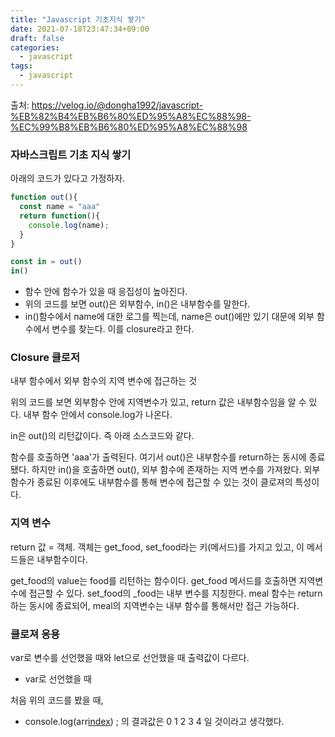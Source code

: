 ```yaml
---
title: "Javascript 기초지식 쌓기"
date: 2021-07-18T23:47:34+09:00
draft: false
categories:
  - javascript
tags:
  - javascript
---
```




출처: https://velog.io/@dongha1992/javascript-%EB%82%B4%EB%B6%80%ED%95%A8%EC%88%98-%EC%99%B8%EB%B6%80%ED%95%A8%EC%88%98

### 자바스크립트 기초 지식 쌓기

아래의 코드가 있다고 가정하자.

<!-- <script src="https://gist.github.com/h3yon/341bb316d062f173230a08f2b47127d3.js"></script> -->

```javascript
function out(){
  const name = "aaa"
  return function(){
    console.log(name);
  }
}

const in = out()
in()
```

- 함수 안에 함수가 있을 때 응집성이 높아진다.
- 위의 코드를 보면 out()은 외부함수, in()은 내부함수를 말한다.
- in()함수에서 name에 대한 로그를 찍는데, name은 out()에만 있기 대문에 외부 함수에서 변수를 찾는다. 이를 closure라고 한다.

### Closure 클로저

내부 함수에서 외부 함수의 지역 변수에 접근하는 것

<script src="https://gist.github.com/h3yon/c993937ca549b5423ff36776d5b1c313.js"></script>

위의 코드를 보면 외부함수 안에 지역변수가 있고,
return 값은 내부함수임을 알 수 있다.
내부 함수 안에서 console.log가 나온다.

in은 out()의 리턴값이다.
즉 아래 소스코드와 같다.

<script src="https://gist.github.com/h3yon/de6914832a3f7a0386d142c357fd1f50.js"></script>

함수를 호출하면 'aaa'가 출력된다.
여기서 out()은 내부함수를 return하는 동시에 종료됐다.
하지만 in()을 호출하면 out(), 외부 함수에 존재하는 지역 변수를 가져왔다.
외부함수가 종료된 이후에도 내부함수를 통해 변수에 접근할 수 있는 것이 클로져의 특성이다.

### 지역 변수

<script src="https://gist.github.com/h3yon/cd2046f7898a2a4ffb0c366076199ee5.js"></script>

return 값 = 객체. 객체는 get_food, set_food라는 키(메서드)를 가지고 있고, 이 메서드들은 내부함수이다.

get_food의 value는 food를 리턴하는 함수이다.
get_food 메서드를 호출하면 지역변수에 접근할 수 있다.
set_food의 \_food는 내부 변수를 지칭한다.
meal 함수는 return하는 동시에 종료되어, meal의 지역변수는 내부 함수를 통해서만 접근 가능하다.

### 클로져 응용

var로 변수를 선언했을 때와 let으로 선언했을 때 출력값이 다르다.

- var로 선언했을 때

<script src="https://gist.github.com/h3yon/3e3fe0f3d5f893a05e06f849e78d085a.js"></script>

처음 위의 코드를 봤을 때,

- console.log(arr[index]()) ;
  의 결과값은 0 1 2 3 4 일 것이라고 생각했다.
